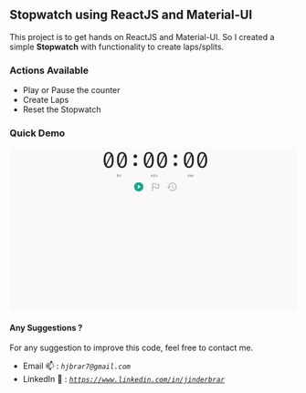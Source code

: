 ## Stopwatch using ReactJS and Material-UI

This project is to get hands on ReactJS and Material-UI. So I created a simple **Stopwatch** with functionality to create laps/splits.

### Actions Available

- Play or Pause the counter
- Create Laps
- Reset the Stopwatch

### Quick Demo

<kbd>![demoImage](./demoImages/image1.gif)</kbd>

#### Any Suggestions ?

For any suggestion to improve this code, feel free to contact me.

- Email :mailbox: : _`hjbrar7@gmail.com`_
- LinkedIn :link: : <a href="https://www.linkedin.com/in/jinderbrar"> _`https://www.linkedin.com/in/jinderbrar`_ </a>
